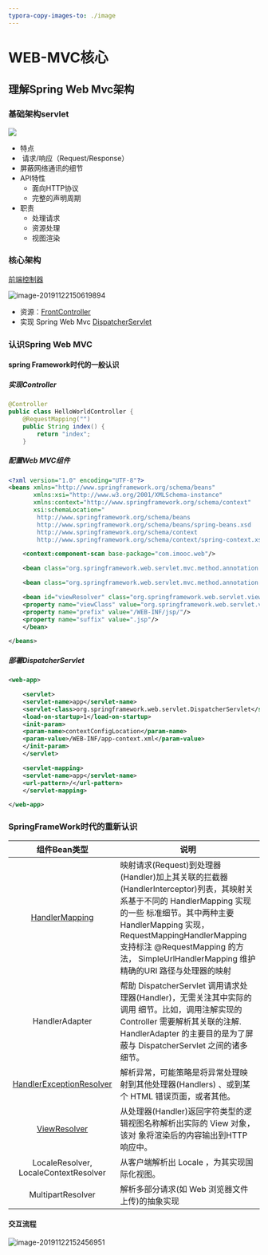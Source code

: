 ```yaml
---
typora-copy-images-to: ./image
---
```


# WEB-MVC核心

## 理解Spring Web Mvc架构

### 基础架构servlet

![](/Users/yaochaochen/Desktop/WX20191122-150005.png)

-  	特点
  - ​		请求/响应（Request/Response）
  - 屏蔽网络通讯的细节
- API特性
  - 面向HTTP协议
  - 完整的声明周期
- 职责
  - 处理请求
  - 资源处理
  - 视图渲染

### 核心架构

[前端控制器](http://www.corej2eepatterns.com/FrontController.htm)

![image-20191122150619894](/Users/yaochaochen/Desktop/image-20191122150619894.png)

- 资源：[FrontController](http://www.corej2eepatterns.com/FrontController.htm)
- 实现 Spring Web Mvc [DispatcherServlet](https://docs.spring.io/spring/docs/1.0.0/javadoc-api/org/springframework/web/servlet/DispatcherServlet.html)

### 认识Spring Web MVC

#### spring Framework时代的一般认识

##### 实现Controller

```java
@Controller
public class HelloWorldController {
    @RequestMapping("")
    public String index() {
        return "index";
    }
```

##### 配置Web MVC组件

```xml
<?xml version="1.0" encoding="UTF-8"?>
<beans xmlns="http://www.springframework.org/schema/beans"
       xmlns:xsi="http://www.w3.org/2001/XMLSchema-instance"
       xmlns:context="http://www.springframework.org/schema/context"
       xsi:schemaLocation="
        http://www.springframework.org/schema/beans
        http://www.springframework.org/schema/beans/spring-beans.xsd
        http://www.springframework.org/schema/context
        http://www.springframework.org/schema/context/spring-context.xsd">

    <context:component-scan base-package="com.imooc.web"/>

    <bean class="org.springframework.web.servlet.mvc.method.annotation.RequestMappingHandlerMapping"/>

    <bean class="org.springframework.web.servlet.mvc.method.annotation.RequestMappingHandlerAdapter"/>

    <bean id="viewResolver" class="org.springframework.web.servlet.view.InternalResourceViewResolver">
    <property name="viewClass" value="org.springframework.web.servlet.view.JstlView"/>
    <property name="prefix" value="/WEB-INF/jsp/"/>
    <property name="suffix" value=".jsp"/>
    </bean>

</beans>
```

##### 部署DispatcherServlet

```xml
<web-app>

    <servlet>
    <servlet-name>app</servlet-name>
    <servlet-class>org.springframework.web.servlet.DispatcherServlet</servlet-class>
    <load-on-startup>1</load-on-startup>
    <init-param>
    <param-name>contextConfigLocation</param-name>
    <param-value>/WEB-INF/app-context.xml</param-value>
    </init-param>
    </servlet>

    <servlet-mapping>
    <servlet-name>app</servlet-name>
    <url-pattern>/</url-pattern>
    </servlet-mapping>

</web-app>
```

### SpringFrameWork时代的重新认识



|                         组件Bean类型                         | 说明                                                         |
| :----------------------------------------------------------: | ------------------------------------------------------------ |
| [HandlerMapping](https://docs.spring.io/spring/docs/5.0.2.RELEASE/spring-framework-reference/web.html%23mvc-handlermapping) | 映射请求(Request)到处理器(Handler)加上其关联的拦截器 (HandlerInterceptor)列表，其映射关系基于不同的 HandlerMapping 实现的一些 标准细节。其中两种主要 HandlerMapping 实现， RequestMappingHandlerMapping 支持标注 @RequestMapping 的方法， SimpleUrlHandlerMapping 维护精确的URI 路径与处理器的映射 |
|                        HandlerAdapter                        | 帮助 DispatcherServlet 调用请求处理器(Handler)，无需关注其中实际的调用 细节。比如，调用注解实现的 Controller 需要解析其关联的注解. HandlerAdapter 的主要目的是为了屏蔽与 DispatcherServlet 之间的诸多细节。 |
| [HandlerExceptionResolver](https://docs.spring.io/spring/docs/5.0.6.RELEASE/spring-framework-reference/web.html%23mvc-exceptionhandlers) | 解析异常，可能策略是将异常处理映射到其他处理器(Handlers) 、或到某个 HTML 错误页面，或者其他。 |
| [ViewResolver](https://docs.spring.io/spring/docs/5.0.6.RELEASE/spring-framework-reference/web.html%23mvc-viewresolver) | 从处理器(Handler)返回字符类型的逻辑视图名称解析出实际的 View 对象，该对 象将渲染后的内容输出到HTTP 响应中。 |
|            LocaleResolver, LocaleContextResolver             | 从客户端解析出 Locale ，为其实现国际化视图。                 |
|                      MultipartResolver                       | 解析多部分请求(如 Web 浏览器文件上传)的抽象实现              |

#### 交互流程

![image-20191122152456951](/Users/yaochaochen/project/spring-boot/spring-boot-dive/spring-webMvc/md/image/image-20191122152456951.png)